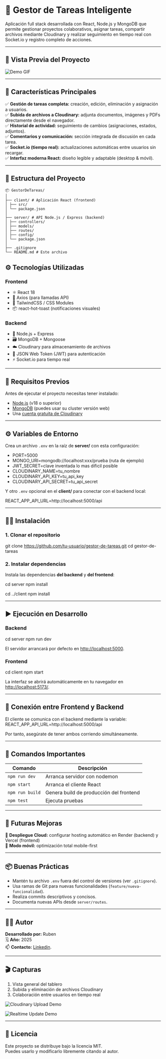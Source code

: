 # 🧠 Gestor de Tareas Inteligente  
Aplicación full stack desarrollada con React, Node.js y MongoDB que permite gestionar proyectos colaborativos, asignar tareas, compartir archivos mediante Cloudinary y realizar seguimiento en tiempo real con Socket.io y registro completo de acciones.

---

## 📸 Vista Previa del Proyecto


  
![Demo GIF](https://i.imgur.com/L24MB3b.gif)

---

## 🚀 Características Principales

✅ **Gestión de tareas completa:** creación, edición, eliminación y asignación a usuarios.  
✅ **Subida de archivos a Cloudinary:** adjunta documentos, imágenes y PDFs directamente desde el navegador.  
✅ **Historial de actividad:** seguimiento de cambios (asignaciones, estados, adjuntos).  
✅ **Comentarios y comunicación:** sección integrada de discusión en cada tarea.  
✅ **Socket.io (tiempo real):** actualizaciones automáticas entre usuarios sin recargar.  
✅ **Interfaz moderna React:** diseño legible y adaptable (desktop & móvil).  

---

## 🧩 Estructura del Proyecto
```
📦 GestorDeTareas/
│
├── client/ # Aplicación React (frontend)
│ ├── src/
│ └── package.json
│
├── server/ # API Node.js / Express (backend)
│ ├── controllers/
│ ├── models/
│ ├── routes/
│ ├── config/
│ └── package.json
│
├── .gitignore
└── README.md # Este archivo
```


## ⚙️ Tecnologías Utilizadas

### **Frontend**
- ⚛️ React 18  
- 🔄 Axios (para llamadas API)  
- 💅 TailwindCSS / CSS Modules  
- 📦 react-hot-toast (notificaciones visuales)  

### **Backend**
- 🧩 Node.js + Express  
- 🗃️ MongoDB + Mongoose  
- ☁️ Cloudinary para almacenamiento de archivos  
- 🔐 JSON Web Token (JWT) para autenticación  
- ⚡ Socket.io para tiempo real  

---

## 🧠 Requisitos Previos

Antes de ejecutar el proyecto necesitas tener instalado:

- [Node.js](https://nodejs.org/) (v18 o superior)
- [MongoDB](https://www.mongodb.com/try/download/community) (puedes usar su cluster versión web)
- Una [cuenta gratuita de Cloudinary](https://cloudinary.com/)

---

## ⚙️ Variables de Entorno

Crea un archivo `.env` en la raíz de **server/** con esta configuración:

- PORT=5000
- MONGO_URI=mongodb://localhost:xxx/prueba (ruta de ejemplo)
- JWT_SECRET=clave inventada lo mas dificil posible
- CLOUDINARY_NAME=tu_nombre
- CLOUDINARY_API_KEY=tu_api_key
- CLOUDINARY_API_SECRET=tu_api_secret



Y otro `.env` opcional en el **client/** para conectar con el backend local:

REACT_APP_API_URL=http://localhost:5000/api



---

## 🧑‍💻 Instalación

### **1. Clonar el repositorio**

git clone https://github.com/tu-usuario/gestor-de-tareas.git
cd gestor-de-tareas



### **2. Instalar dependencias**

Instala las dependencias **del backend** y **del frontend**:

cd server
npm install

cd ../client
npm install



---

## ▶️ Ejecución en Desarrollo

### **Backend**
cd server
npm run dev


El servidor arrancará por defecto en [http://localhost:5000](http://localhost:5000).

### **Frontend**
cd client
npm start


La interfaz se abrirá automáticamente en tu navegador en [http://localhost:5173/](http://localhost:5173/).

---

## 🔗 Conexión entre Frontend y Backend

El cliente se comunica con el backend mediante la variable:
REACT_APP_API_URL=http://localhost:5000/api


Por tanto, asegúrate de tener ambos corriendo simultáneamente.

---

## 🧮 Comandos Importantes

| Comando                | Descripción                         |
| ---------------------- | ----------------------------------- |
| `npm run dev`          | Arranca servidor con nodemon        |
| `npm start`            | Arranca el cliente React            |
| `npm run build`        | Genera build de producción del frontend |
| `npm test`             | Ejecuta pruebas                     |

---

## 🔧 Futuras Mejoras

🧩 **Despliegue Cloud:** configurar hosting automático en Render (backend) y Vercel (frontend)  
📱 **Modo móvil:** optimización total mobile-first  


---

## 📦 Buenas Prácticas

- Mantén tu archivo `.env` fuera del control de versiones (ver `.gitignore`).  
- Usa ramas de Git para nuevas funcionalidades (`feature/nueva-funcionalidad`).  
- Realiza commits descriptivos y concisos.  
- Documenta nuevas APIs desde `server/routes`.

---

## 👩‍💻 Autor

**Desarrollado por:** Ruben  
🗓️ **Año:** 2025  
📫 **Contacto:**  [Linkedin](https://www.linkedin.com/in/rubendim/).





---

## 🎬 Capturas



1. Vista general del tablero  
2. Subida y eliminación de archivos Cloudinary  
3. Colaboración entre usuarios en tiempo real  

 

![Cloudinary Upload Demo](https://i.imgur.com/XcLqV4g.gif)



![Realtime Update Demo](https://i.imgur.com/qSQdCK1.gif)

---

## 🧭 Licencia

Este proyecto se distribuye bajo la licencia MIT.  
Puedes usarlo y modificarlo libremente citando al autor.